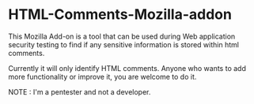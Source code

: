 # HTML-Comments-Mozilla-addon
This Mozilla Add-on is a tool that can be used during Web application security testing to find if any sensitive information is stored within html comments.

Currently it will only identify HTML comments. Anyone who wants to add more functionality or improve it, you are welcome to do it.

NOTE : I'm a pentester and not a developer.
